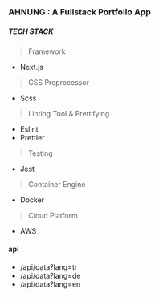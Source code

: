 ### AHNUNG : A Fullstack Portfolio App
#####  TECH STACK
> Framework 
- Next.js
> CSS Preprocessor
- Scss
> Linting Tool & Prettifying
- Eslint
- Prettier
> Testing
- Jest
> Container Engine
- Docker
> Cloud Platform
- AWS

#### api
- /api/data?lang=tr
- /api/data?lang=de
- /api/data?lang=en

